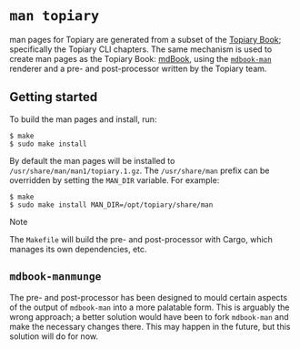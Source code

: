 # `man topiary`

man pages for Topiary are generated from a subset of the [Topiary
Book](../book); specifically the Topiary CLI chapters. The same
mechanism is used to create man pages as the Topiary Book:
[mdBook](https://rust-lang.github.io/mdBook), using the
[`mdbook-man`](https://github.com/vv9k/mdbook-man) renderer and a pre-
and post-processor written by the Topiary team.

## Getting started

To build the man pages and install, run:

```console
$ make
$ sudo make install
```

By default the man pages will be installed to
`/usr/share/man/man1/topiary.1.gz`. The `/usr/share/man` prefix can be
overridden by setting the `MAN_DIR` variable. For example:

```console
$ make
$ sudo make install MAN_DIR=/opt/topiary/share/man
```

> [!NOTE]
> The `Makefile` will build the pre- and post-processor with Cargo,
> which manages its own dependencies, etc.

## `mdbook-manmunge`

The pre- and post-processor has been designed to mould certain aspects
of the output of `mdbook-man` into a more palatable form. This is
arguably the wrong approach; a better solution would have been to fork
`mdbook-man` and make the necessary changes there. This may happen in
the future, but this solution will do for now.
